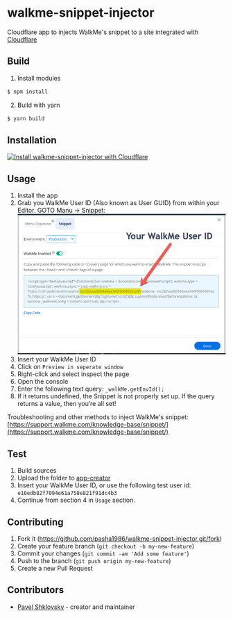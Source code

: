 
# walkme-snippet-injector
Cloudflare app to injects WalkMe's snippet to a site integrated with [Cloudflare](https://cloudflare.com)

## Build
1. Install modules
```bash
$ npm install
```

2. Build with yarn
```bash
$ yarn build
```

## Installation
<a href="https://cloudflare.com/apps/jilDYXfMlqR5/install?source=button">
  <img
    src="https://install.cloudflareapps.com/install-button.png"
    alt="Install walkme-snippet-injector with Cloudflare"
    border="0"
    width="150">
</a>

## Usage
1. Install the app
2. Grab you WalkMe User ID  (Also known as User GUID) from within your Editor. GOTO Manu -> Snippet: 
![Snippet](media/snippet.png?raw=true "Snippet")
3. Insert your WalkMe User ID
4. Click on `Preview in seperate window`
5. Right-click and select inspect the page
6. Open the console
7. Enter the following text query: `_walkMe.getEnvId();`
8. If it returns undefined, the Snippet is not properly set up.  If the query returns a value, then you’re all set!

Troubleshooting and other methods to inject WalkMe's snippet: [https://support.walkme.com/knowledge-base/snippet/](https://support.walkme.com/knowledge-base/snippet/)

## Test
1. Build sources
2. Upload the folder to [app-creator](https://www.cloudflare.com/apps/developer/app-creator)
3. Insert your WalkMe User ID, or use the following test user id: `e10edb82f7094e61a758e821f91dc4b3`
4. Continue from section 4 in `Usage` section.


## Contributing
1. Fork it (<https://github.com/pasha1986/walkme-snippet-injector.git/fork>)
2. Create your feature branch (`git checkout -b my-new-feature`)
3. Commit your changes (`git commit -am 'Add some feature'`)
4. Push to the branch (`git push origin my-new-feature`)
5. Create a new Pull Request

## Contributors
-  [Pavel Shklovsky](https://github.com/pasha1986) - creator and maintainer